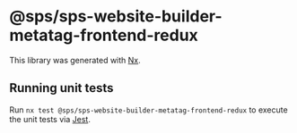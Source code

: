 # @sps/sps-website-builder-metatag-frontend-redux

This library was generated with [Nx](https://nx.dev).

## Running unit tests

Run `nx test @sps/sps-website-builder-metatag-frontend-redux` to execute the unit tests via [Jest](https://jestjs.io).
